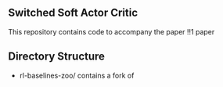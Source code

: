 ## Switched Soft Actor Critic

This repository contains code to accompany the paper !!1 paper

## Directory Structure

- rl-baselines-zoo/  contains a fork of 